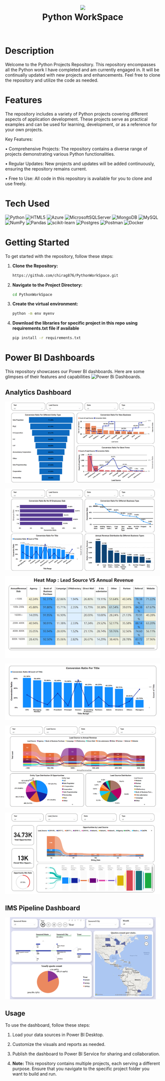 <div align="center">
      <h1><img src="https://www.python.org/static/community_logos/python-logo-master-v3-TM.png" width="300px" style="vertical-align: middle;" />
        <br/>Python WorkSpace</h1>
     </div>
<p align="center"> <a href="https://www.linkedin.com/in/chiraggupta1706" target="_blank"><img alt="" src="https://img.shields.io/badge/LinkedIn-0077B5?style=normal&logo=linkedin&logoColor=white" style="vertical-align:center" /></a> </p>

# Description
Welcome to the Python Projects Repository. This repository encompasses all the Python work I have completed and am currently engaged in. It will be continually updated with new projects and enhancements. Feel free to clone the repository and utilize the code as needed.

# Features
The repository includes a variety of Python projects covering different aspects of application development. These projects serve as practical examples and can be used for learning, development, or as a reference for your own projects.

Key Features:

• Comprehensive Projects: The repository contains a diverse range of projects demonstrating various Python functionalities.

• Regular Updates: New projects and updates will be added continuously, ensuring the repository remains current.

• Free to Use: All code in this repository is available for you to clone and use freely.

# Tech Used
 ![Python](https://img.shields.io/badge/python-3670A0?style=for-the-badge&logo=python&logoColor=ffdd54) ![HTML5](https://img.shields.io/badge/html5-%23E34F26.svg?style=for-the-badge&logo=html5&logoColor=white) ![Azure](https://img.shields.io/badge/azure-%230072C6.svg?style=for-the-badge&logo=azure-devops&logoColor=white) ![MicrosoftSQLServer](https://img.shields.io/badge/Microsoft%20SQL%20Sever-CC2927?style=for-the-badge&logo=microsoft%20sql%20server&logoColor=white) ![MongoDB](https://img.shields.io/badge/MongoDB-%234ea94b.svg?style=for-the-badge&logo=mongodb&logoColor=white) ![MySQL](https://img.shields.io/badge/mysql-%2300f.svg?style=for-the-badge&logo=mysql&logoColor=white) ![NumPy](https://img.shields.io/badge/numpy-%23013243.svg?style=for-the-badge&logo=numpy&logoColor=white) ![Pandas](https://img.shields.io/badge/pandas-%23150458.svg?style=for-the-badge&logo=pandas&logoColor=white) ![scikit-learn](https://img.shields.io/badge/scikit--learn-%23F7931E.svg?style=for-the-badge&logo=scikit-learn&logoColor=white) ![Postgres](https://img.shields.io/badge/postgres-%23316192.svg?style=for-the-badge&logo=postgresql&logoColor=white) ![Postman](https://img.shields.io/badge/Postman-FF6C37?style=for-the-badge&logo=postman&logoColor=white) ![Docker](https://img.shields.io/badge/docker-%230db7ed.svg?style=for-the-badge&logo=docker&logoColor=white)
 
# Getting Started

To get started with the repository, follow these steps:

1. **Clone the Repository:**
    ```bash
    https://github.com/chirag876/PythonWorkSpace.git
    ```

2. **Navigate to the Project Directory:**
    ```bash
    cd PythonWorkSpace
    ```

3. **Create the virtual environment:**
    ```bash
    python -m env myenv
    ```
4. **Download the libraries for specific project in this repo using requirements.txt file if available**
   ```bash
   pip install -r requirements.txt
   ```
# Power BI Dashboards
This repository showcases our Power BI dashboards. Here are some glimpses of their features and capabilities ![Power Bi Dashboards](Analytics/Dashboard).

## Analytics Dashboard
![Conversion Business](https://github.com/chirag876/PythonWorkSpace/blob/main/Analytics/Dashboard/PowerBI%20Dashboards%20Screen%20Shots/Analytics%20Dashboards/Conversion%20(Business).png)

![Conversion Other Factors](https://github.com/chirag876/PythonWorkSpace/blob/main/Analytics/Dashboard/PowerBI%20Dashboards%20Screen%20Shots/Analytics%20Dashboards/Conversion%20(Other%20Factors).png)

![Conversion Rates](https://github.com/chirag876/PythonWorkSpace/blob/main/Analytics/Dashboard/PowerBI%20Dashboards%20Screen%20Shots/Analytics%20Dashboards/Conversion%20Rates.png)

![Conversion Rates with Title](https://github.com/chirag876/PythonWorkSpace/blob/main/Analytics/Dashboard/PowerBI%20Dashboards%20Screen%20Shots/Analytics%20Dashboards/Conversion%20Ration%20With%20Title.png)

![Lead Analysis](https://github.com/chirag876/PythonWorkSpace/blob/main/Analytics/Dashboard/PowerBI%20Dashboards%20Screen%20Shots/Analytics%20Dashboards/Lead%20analysis.png)

![Opprtunities Won](https://github.com/chirag876/PythonWorkSpace/blob/main/Analytics/Dashboard/PowerBI%20Dashboards%20Screen%20Shots/Analytics%20Dashboards/Opportunities%20Win.png)

## IMS Pipeline Dashboard
![IMS Quote](https://github.com/chirag876/PythonWorkSpace/blob/main/Analytics/Dashboard/PowerBI%20Dashboards%20Screen%20Shots/IMS%20Pipeline%20Dashboard/IMS%20Quote.png)

## Usage
To use the dashboard, follow these steps:

1. Load your data sources in Power BI Desktop.
2. Customize the visuals and reports as needed.
3. Publish the dashboard to Power BI Service for sharing and collaboration.

5. **Note:** This repository contains multiple projects, each serving a different purpose. Ensure that you navigate to the specific project folder you want to build and run.
